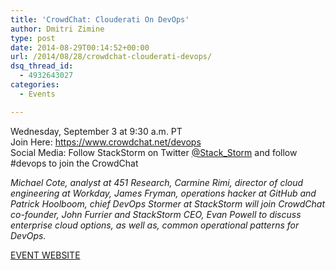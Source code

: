 ```yaml
---
title: 'CrowdChat: Clouderati On DevOps'
author: Dmitri Zimine
type: post
date: 2014-08-29T00:14:52+00:00
url: /2014/08/28/crowdchat-clouderati-devops/
dsq_thread_id:
  - 4932643027
categories:
  - Events

---
```

Wednesday, September 3 at 9:30 a.m. PT  
Join Here: <a href="https://www.crowdchat.net/devops" target="_blank">https://www.crowdchat.net/devops</a>  
Social Media: Follow StackStorm on Twitter <a href="https://www.twitter.com/Stack_Storm" target="_blank">@Stack_Storm</a> and follow #devops to join the CrowdChat

_Michael Cote, analyst at 451 Research, Carmine Rimi, director of cloud engineering at Workday, James Fryman, operations hacker at GitHub and Patrick Hoolboom, chief DevOps Stormer at StackStorm will join CrowdChat co-founder, John Furrier and StackStorm CEO, Evan Powell to discuss enterprise cloud options, as well as, common operational patterns for DevOps._

<a href= "https://www.crowdchat.net/devops" target="_blank">EVENT WEBSITE</a>